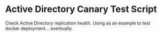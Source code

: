 # Active Directory Canary Test Script

Check Active Directory replication health. 
Using as an example to test docker deployment... eventually. 